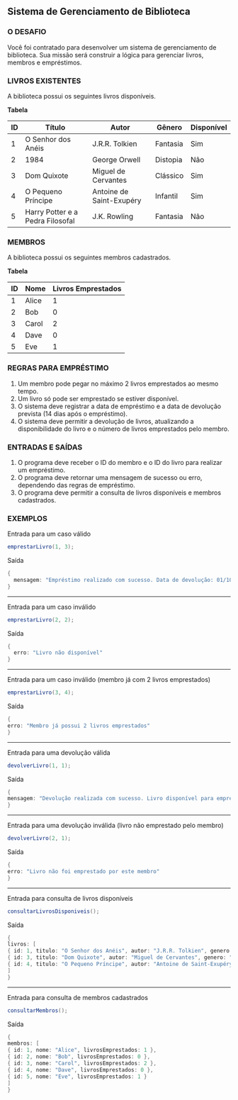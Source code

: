 ## Sistema de Gerenciamento de Biblioteca

### O DESAFIO

Você foi contratado para desenvolver um sistema de gerenciamento de biblioteca. Sua missão será construir a lógica para gerenciar livros, membros e empréstimos.

### LIVROS EXISTENTES

A biblioteca possui os seguintes livros disponíveis.

**Tabela**

| ID | Título | Autor | Gênero | Disponível |
| --- | --- | --- | --- | --- |
| 1 | O Senhor dos Anéis | J.R.R. Tolkien | Fantasia | Sim |
| 2 | 1984 | George Orwell | Distopia | Não |
| 3 | Dom Quixote | Miguel de Cervantes | Clássico | Sim |
| 4 | O Pequeno Príncipe | Antoine de Saint-Exupéry | Infantil | Sim |
| 5 | Harry Potter e a Pedra Filosofal | J.K. Rowling | Fantasia | Não |

### MEMBROS

A biblioteca possui os seguintes membros cadastrados.

**Tabela**

| ID | Nome | Livros Emprestados |
| --- | --- | --- |
| 1 | Alice | 1 |
| 2 | Bob | 0 |
| 3 | Carol | 2 |
| 4 | Dave | 0 |
| 5 | Eve | 1 |

### REGRAS PARA EMPRÉSTIMO

1.  Um membro pode pegar no máximo 2 livros emprestados ao mesmo tempo.
2.  Um livro só pode ser emprestado se estiver disponível.
3.  O sistema deve registrar a data de empréstimo e a data de devolução prevista (14 dias após o empréstimo).
4.  O sistema deve permitir a devolução de livros, atualizando a disponibilidade do livro e o número de livros emprestados pelo membro.

### ENTRADAS E SAÍDAS

1.  O programa deve receber o ID do membro e o ID do livro para realizar um empréstimo.
2.  O programa deve retornar uma mensagem de sucesso ou erro, dependendo das regras de empréstimo.
3.  O programa deve permitir a consulta de livros disponíveis e membros cadastrados.

### EXEMPLOS

Entrada para um caso válido

```java
emprestarLivro(1, 3);
```

Saída

```java
{
  mensagem: "Empréstimo realizado com sucesso. Data de devolução: 01/10/2024"
}
```

---

Entrada para um caso inválido

```java
emprestarLivro(2, 2);
```

Saída

```java
{
  erro: "Livro não disponível"
}
```

---

Entrada para um caso inválido (membro já com 2 livros emprestados)

```java
emprestarLivro(3, 4);
```

Saída

```java
{
erro: "Membro já possui 2 livros emprestados"
}
```

---

Entrada para uma devolução válida

```java
devolverLivro(1, 1);
```

Saída

```java
{
mensagem: "Devolução realizada com sucesso. Livro disponível para empréstimo."
}
```

---

Entrada para uma devolução inválida (livro não emprestado pelo membro)

```java
devolverLivro(2, 1);
```

Saída

```java
{
erro: "Livro não foi emprestado por este membro"
}
```

---

Entrada para consulta de livros disponíveis

```java
consultarLivrosDisponiveis();
```

Saída

```java
{
livros: [
{ id: 1, titulo: "O Senhor dos Anéis", autor: "J.R.R. Tolkien", genero: "Fantasia", disponivel: true },
{ id: 3, titulo: "Dom Quixote", autor: "Miguel de Cervantes", genero: "Clássico", disponivel: true },
{ id: 4, titulo: "O Pequeno Príncipe", autor: "Antoine de Saint-Exupéry", genero: "Infantil", disponivel: true }
]
}
```

---

Entrada para consulta de membros cadastrados

```java
consultarMembros();
```

Saída

```java
{
membros: [
{ id: 1, nome: "Alice", livrosEmprestados: 1 },
{ id: 2, nome: "Bob", livrosEmprestados: 0 },
{ id: 3, nome: "Carol", livrosEmprestados: 2 },
{ id: 4, nome: "Dave", livrosEmprestados: 0 },
{ id: 5, nome: "Eve", livrosEmprestados: 1 }
]
}
```
